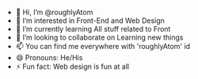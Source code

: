 - 👋 Hi, I’m @roughlyAtom
- 👀 I’m interested in Front-End and Web Design
- 🌱 I’m currently learning All stuff related to Front
- 💞️ I’m looking to collaborate on Learning new things
- 📫 You can find me everywhere with 'roughlyAtom' id
- 😄 Pronouns: He/His
- ⚡ Fun fact: Web design is fun at all

<!---
roughlyAtom/roughlyAtom is a ✨ special ✨ repository because its `README.md` (this file) appears on your GitHub profile.
You can click the Preview link to take a look at your changes.
--->
